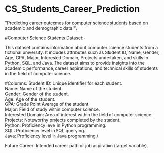 # CS_Students_Career_Prediction
"Predicting career outcomes for computer science students based on academic and demographic data."\

#Computer Science Students Dataset:-

This dataset contains information about computer science students from a fictional university. It includes attributes such as Student ID, Name, Gender, Age, GPA, Major, Interested Domain, Projects undertaken, and skills in Python, SQL, and Java. The dataset aims to provide insights into the academic performance, career aspirations, and technical skills of students in the field of computer science.

#Columns:
Student ID: Unique identifier for each student.\
Name: Name of the student.\
Gender: Gender of the student.\
Age: Age of the student.\
GPA: Grade Point Average of the student.\
Major: Field of study within computer science.\
Interested Domain: Area of interest within the field of computer science.\
Projects: Noteworthy projects completed by the student.\
Python: Proficiency level in Python programming.\
SQL: Proficiency level in SQL querying.\
Java: Proficiency level in Java programming.\

Future Career: Intended career path or job aspiration (target variable).
